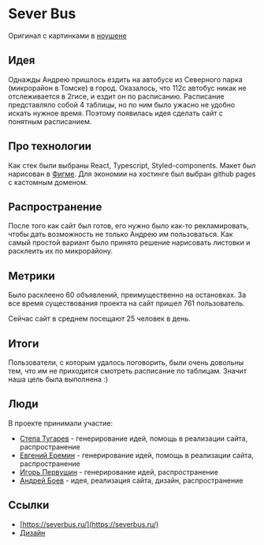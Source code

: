 # Sever Bus
Оригинал с картинками в [ноушене](https://wobbly-gauge-c1c.notion.site/Sever-Bus-9205a033327440b797956717f9fca366)

## Идея

Однажды Андрею пришлось ездить на автобусе из Северного парка (микрорайон в Томске) в город. Оказалось, что 112с автобус никак не отслеживается в 2гисе, и ездит он по расписанию. Расписание представляло собой 4 таблицы, но по ним было ужасно не удобно искать нужное время. Поэтому появилась идея сделать сайт с понятным расписанием.

## Про технологии

Как стек были выбраны React, Typescript, Styled-components. Макет был нарисован в [Фигме](https://www.figma.com/file/GzMU2THdH5wL74oGwQDrMM/severbus.ru?node-id=28%3A2). Для экономии на хостинге был выбран github pages с кастомным доменом. 

## Распространение

После того как сайт был готов, его нужно было как-то рекламировать, чтобы дать возможность не только Андрею им пользоваться. Как самый простой вариант было принято решение нарисовать листовки и расклеить их по микрорайону.

## Метрики

Было расклеено 60 объявлений, преимущественно на остановках. За все время существования проекта на сайт пришел 761 пользователь.

Сейчас сайт в среднем посещают 25 человек в день.

## Итоги

Пользователи, с которым удалось поговорить, были очень довольны тем, что им не приходится смотреть расписание по таблицам. Значит наша цель была выполнена :)

## Люди

В проекте принимали участие: 

- [Степа Тугарев](https://github.com/Atlantis3221) - генерирование идей, помощь в реализации сайта, распространение
- [Евгений Еремин](https://github.com/EE78) - генерирование идей, помощь в реализации сайта, распространение
- [Игорь Первушин](https://github.com/kapshn) -  генерирование идей, распространение
- [Андрей Боев](https://github.com/ndrwbv) - идея, реализация сайта, дизайн, распространение

## Ссылки

- [https://severbus.ru/](https://severbus.ru/)
- [Дизайн](https://www.figma.com/file/GzMU2THdH5wL74oGwQDrMM/severbus.ru?node-id=28%3A2)
